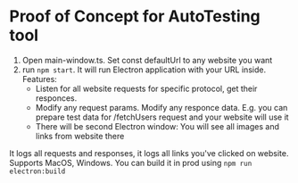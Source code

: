 # Proof of Concept for AutoTesting tool

1) Open main-window.ts. Set const defaultUrl to any website you want
2) run ```npm start```. It will run Electron application with your URL inside. Features:
   - Listen for all website requests for specific protocol, get their responces.
   - Modify any request params. Modify any responce data. E.g. you can prepare test data for /fetchUsers request and your website will use it
   - There will be second Electron window: You will see all images and links from website there
   
It logs all requests and responses, it logs all links you've clicked on website. Supports MacOS, Windows. You can build it in prod using ```npm run electron:build```
